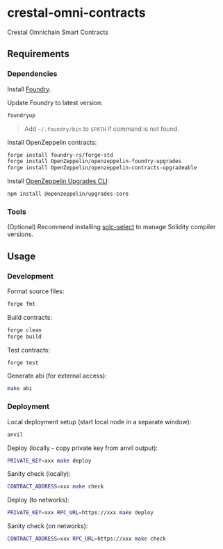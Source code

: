 # crestal-omni-contracts
Crestal Omnichain Smart Contracts

## Requirements

### Dependencies

Install [Foundry](https://book.getfoundry.sh/getting-started/installation).

Update Foundry to latest version:
```bash
foundryup
```
> Add `~/.foundry/bin` to `$PATH` if command is not found.

Install OpenZeppelin contracts:
```bash
forge install foundry-rs/forge-std
forge install OpenZeppelin/openzeppelin-foundry-upgrades
forge install OpenZeppelin/openzeppelin-contracts-upgradeable
```

Install [OpenZeppelin Upgrades CLI](https://docs.openzeppelin.com/upgrades-plugins/1.x/api-core):
```bash
npm install @openzeppelin/upgrades-core
```

### Tools

(Optional) Recommend installing [solc-select](https://github.com/crytic/solc-select) to manage Solidity compiler versions.

## Usage

### Development

Format source files:
```bash
forge fmt
```

Build contracts:
```bash
forge clean
forge build
```

Test contracts:
```bash
forge test
```

Generate abi (for external access):
```bash
make abi
```

### Deployment

Local deployment setup (start local node in a separate window):
```bash
anvil
```

Deploy (locally - copy private key from anvil output):
```bash
PRIVATE_KEY=xxx make deploy
```

Sanity check (locally):
```bash
CONTRACT_ADDRESS=xxx make check
```

Deploy (to networks):
```bash
PRIVATE_KEY=xxx RPC_URL=https://xxx make deploy
```

Sanity check (on networks):
```bash
CONTRACT_ADDRESS=xxx RPC_URL=https://xxx make check
```

